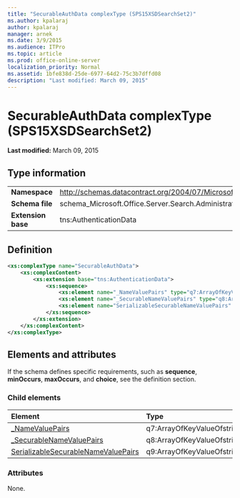 ```yaml
---
title: "SecurableAuthData complexType (SPS15XSDSearchSet2)"
ms.author: kpalaraj
author: kpalaraj
manager: arnek
ms.date: 3/9/2015
ms.audience: ITPro
ms.topic: article
ms.prod: office-online-server
localization_priority: Normal
ms.assetid: 1bfe838d-25de-6977-64d2-75c3b7dffd08
description: "Last modified: March 09, 2015"
---
```


# SecurableAuthData complexType (SPS15XSDSearchSet2)

 **Last modified:** March 09, 2015 
  
## Type information

|||
|:-----|:-----|
|**Namespace** <br/> |http://schemas.datacontract.org/2004/07/Microsoft.Office.Server.Search.Administration  <br/> |
|**Schema file** <br/> |schema_Microsoft.Office.Server.Search.Administration.xsd  <br/> |
|**Extension base** <br/> |tns:AuthenticationData  <br/> |
   
## Definition

```XML
<xs:complexType name="SecurableAuthData">
    <xs:complexContent>
        <xs:extension base="tns:AuthenticationData">
            <xs:sequence>
                <xs:element name="_NameValuePairs" type="q7:ArrayOfKeyValueOfstringstring" minOccurs="0"></xs:element>
                <xs:element name="_SecurableNameValuePairs" type="q8:ArrayOfKeyValueOfstringSecureStringX9wx7DhE" minOccurs="0"></xs:element>
                <xs:element name="SerializableSecurableNameValuePairs" type="q9:ArrayOfKeyValueOfstringstring" minOccurs="0"></xs:element>
            </xs:sequence>
        </xs:extension>
    </xs:complexContent>
</xs:complexType>

```

## Elements and attributes

If the schema defines specific requirements, such as **sequence**, **minOccurs**, **maxOccurs**, and **choice**, see the definition section. 
  
### Child elements

|**Element**|**Type**|**Description**|
|:-----|:-----|:-----|
|[_NameValuePairs](_namevaluepairs-element-securableauthdata-complextypesps15xsdsearchset2.md) <br/> |q7:ArrayOfKeyValueOfstringstring  <br/> ||
|[_SecurableNameValuePairs](_securablenamevaluepairs-element-securableauthdata-complextypesps15xsdsearchset2.md) <br/> |q8:ArrayOfKeyValueOfstringSecureStringX9wx7DhE  <br/> ||
|[SerializableSecurableNameValuePairs](serializablesecurablenamevaluepairs-element-securableauthdata-complextypesps15xs.md) <br/> |q9:ArrayOfKeyValueOfstringstring  <br/> ||
   
### Attributes

None.
  

